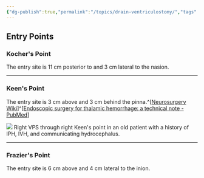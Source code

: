 ```yaml
---
{"dg-publish":true,"permalink":"/topics/drain-ventriculostomy/","tags":["EVD","ventriculostomy","hydrocephalus","Kocher","Keen","Frazier"],"created":"2023-05-29T07:56:38.000-07:00","updated":"2023-09-29T11:43:01.825-07:00"}
---
```



## Entry Points

### Kocher's Point

The entry site is 11 cm posterior to and 3 cm lateral to the nasion.

---

### Keen's Point

The entry site is 3 cm above and 3 cm behind the pinna.^[[Neurosurgery Wiki](https://operativeneurosurgery.com/doku.php?id=keen_s_point)]^[[Endoscopic surgery for thalamic hemorrhage: a technical note - PubMed](https://pubmed.ncbi.nlm.nih.gov/17905069/)]

![](https://i.imgur.com/fjG1aNy.png)
Right VPS through right Keen's point in an old patient with a history of IPH, IVH, and communicating hydrocephalus. 

---

### Frazier's Point

The entry site is 6 cm above and 4 cm lateral to the inion.


